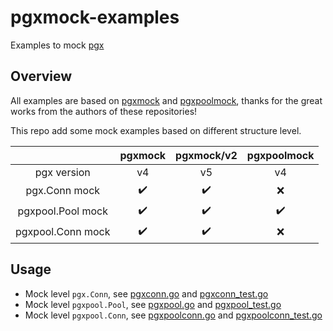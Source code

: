# pgxmock-examples
Examples to mock [pgx](https://github.com/jackc/pgx)

## Overview
All examples are based on [pgxmock](https://github.com/pashagolub/pgxmock) and [pgxpoolmock](https://github.com/driftprogramming/pgxpoolmock), thanks for the great works from the authors of these repositories!  

This repo add some mock examples based on different structure level.

|                   |       pgxmock      |     pgxmock/v2     |     pgxpoolmock    |
| :----:            |       :----:       |       :----:       |       :----:       |
| pgx version       |         v4         |         v5         |         v4         |
| pgx.Conn mock     | :heavy_check_mark: | :heavy_check_mark: |         :x:        |
| pgxpool.Pool mock | :heavy_check_mark: | :heavy_check_mark: | :heavy_check_mark: |
| pgxpool.Conn mock | :heavy_check_mark: | :heavy_check_mark: |         :x:        |

## Usage
- Mock level `pgx.Conn`, see [pgxconn.go](./pgxconn.go) and [pgxconn_test.go](./pgxconn_test.go)
- Mock level `pgxpool.Pool`, see [pgxpool.go](./pgxpool.go) and [pgxpool_test.go](./pgxpool_test.go)
- Mock level `pgxpool.Conn`, see [pgxpoolconn.go](./pgxpoolconn.go) and [pgxpoolconn_test.go](./pgxpoolconn_test.go)